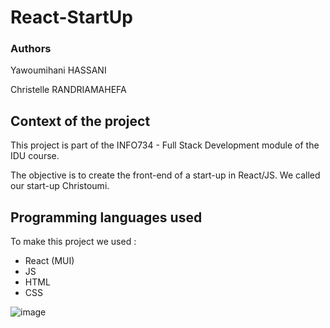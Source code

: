 # React-StartUp
### Authors
Yawoumihani HASSANI

Christelle RANDRIAMAHEFA 

## Context of the project

This project is part of the INFO734 - Full Stack Development module of the IDU course.

The objective is to create the front-end of a start-up in React/JS.
We called our start-up Christoumi.


## Programming languages used

To make this project we used :
- React (MUI)
- JS
- HTML
- CSS

![image](https://user-images.githubusercontent.com/72503019/151680976-02467a69-404e-41d3-83a6-3ace32417198.png)


